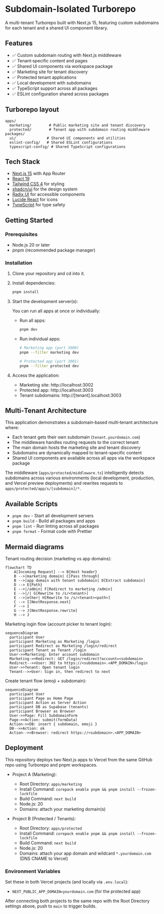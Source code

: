 # Subdomain-Isolated Turborepo

A multi-tenant Turborepo built with Next.js 15, featuring custom subdomains for each tenant and a shared UI component library.

## Features

- ✅ Custom subdomain routing with Next.js middleware
- ✅ Tenant‑specific content and pages
- ✅ Shared UI components via workspace package
- ✅ Marketing site for tenant discovery
- ✅ Protected tenant applications
- ✅ Local development with subdomains
- ✅ TypeScript support across all packages
- ✅ ESLint configuration shared across packages

## Turborepo layout

```
apps/
  marketing/        # Public marketing site and tenant discovery
  protected/        # Tenant app with subdomain routing middleware
packages/
  ui/              # Shared UI components and utilities
  eslint-config/   # Shared ESLint configurations
  typescript-config/ # Shared TypeScript configurations
```

## Tech Stack

- [Next.js 15](https://nextjs.org/) with App Router
- [React 19](https://react.dev/)
- [Tailwind CSS 4](https://tailwindcss.com/) for styling
- [shadcn/ui](https://ui.shadcn.com/) for the design system
- [Radix UI](https://www.radix-ui.com/) for accessible components
- [Lucide React](https://lucide.dev/) for icons
- [TypeScript](https://www.typescriptlang.org/) for type safety

## Getting Started

### Prerequisites

- Node.js 20 or later
- pnpm (recommended package manager)

### Installation

1. Clone your repository and cd into it.

2. Install dependencies:

   ```bash
   pnpm install
   ```

3. Start the development server(s):

   You can run all apps at once or individually:
   - Run all apps:

     ```bash
     pnpm dev
     ```

   - Run individual apps:

     ```bash
     # Marketing app (port 3000)
     pnpm --filter marketing dev

     # Protected app (port 3001)
     pnpm --filter protected dev
     ```

4. Access the application:
   - Marketing site: http://localhost:3002
   - Protected app: http://localhost:3003
   - Tenant subdomains: http://[tenant].localhost:3003

## Multi‑Tenant Architecture

This application demonstrates a subdomain‑based multi‑tenant architecture where:

- Each tenant gets their own subdomain (`tenant.yourdomain.com`)
- The middleware handles routing requests to the correct tenant
- The main domain hosts the marketing site and tenant discovery
- Subdomains are dynamically mapped to tenant-specific content
- Shared UI components are available across all apps via the workspace package

The middleware (`apps/protected/middleware.ts`) intelligently detects subdomains across various environments (local development, production, and Vercel preview deployments) and rewrites requests to `apps/protected/app/s/[subdomain]/*`.

## Available Scripts

- `pnpm dev` - Start all development servers
- `pnpm build` - Build all packages and apps
- `pnpm lint` - Run linting across all packages
- `pnpm format` - Format code with Prettier

## Mermaid diagrams

Tenant routing decision (marketing vs app domains):

```mermaid
flowchart TD
    A[Incoming Request] --> B{Host header}
    B -->|marketing domain| C[Pass through]
    B -->|app domain with tenant subdomain| D[Extract subdomain]
    D --> E{Path}
    E -->|/admin| F[Redirect to marketing /admin]
    E -->|/| G[Rewrite to /s/<tenant>]
    E -->|other| H[Rewrite to /s/<tenant><path>]
    C --> I[NextResponse.next]
    F --> I
    G --> J[NextResponse.rewrite]
    H --> J
```

Marketing login flow (account picker to tenant login):

```mermaid
sequenceDiagram
  participant User
  participant Marketing as Marketing /login
  participant Redirect as Marketing /login/redirect
  participant Tenant as Tenant /login
  User->>Marketing: Enter account subdomain
  Marketing->>Redirect: GET /login/redirect?account=<subdomain>
  Redirect-->>User: 302 to https://<subdomain>.<APP_DOMAIN>/login
  User->>Tenant: Open tenant login
  Tenant-->>User: Sign in, then redirect to next
```

Create tenant flow (emoji + subdomain):

```mermaid
sequenceDiagram
  participant User
  participant Page as Home Page
  participant Action as Server Action
  participant DB as Supabase (tenants)
  participant Browser as Browser
  User->>Page: Fill SubdomainForm
  Page->>Action: submit(formData)
  Action->>DB: insert { subdomain, emoji }
  DB-->>Action: ok
  Action-->>Browser: redirect https://<subdomain>.<APP_DOMAIN>
```

## Deployment

This repository deploys two Next.js apps to Vercel from the same GitHub repo using Turborepo and pnpm workspaces.

- Project A (Marketing):
  - Root Directory: `apps/marketing`
  - Install Command: `corepack enable pnpm && pnpm install --frozen-lockfile`
  - Build Command: `next build`
  - Node.js: 20
  - Domains: attach your marketing domain(s)

- Project B (Protected / Tenants):
  - Root Directory: `apps/protected`
  - Install Command: `corepack enable pnpm && pnpm install --frozen-lockfile`
  - Build Command: `next build`
  - Node.js: 20
  - Domains: attach your app domain and wildcard `*.yourdomain.com` (DNS CNAME to Vercel)

### Environment Variables

Set these in both Vercel projects (and locally via `.env.local`):

- `NEXT_PUBLIC_APP_DOMAIN=yourdomain.com` (for the protected app)

After connecting both projects to the same repo with the Root Directory settings above, push to `main` to trigger builds.
